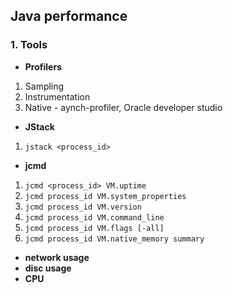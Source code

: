 ## Java performance

### 1. Tools 

- **Profilers**

1. Sampling
2. Instrumentation 
3. Native - aynch-profiler, Oracle developer studio

- **JStack**

1. `jstack <process_id>`

- **jcmd**

1. `jcmd <process_id> VM.uptime`
2. `jcmd process_id VM.system_properties`
3. `jcmd process_id VM.version`
4. `jcmd process_id VM.command_line`
5. `jcmd process_id VM.flags [-all]`
6. `jcmd process_id VM.native_memory summary`

- **network usage**
- **disc usage**
- **CPU**